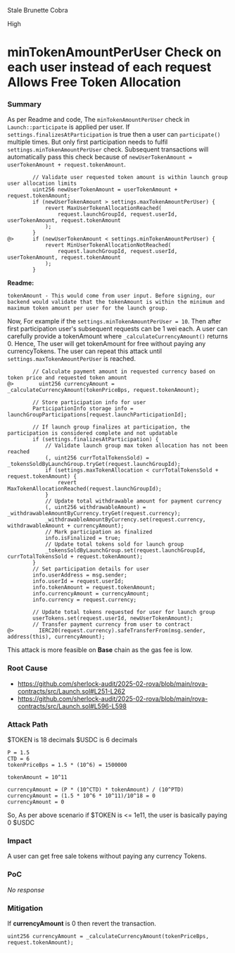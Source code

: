 Stale Brunette Cobra

High

# minTokenAmountPerUser Check on each user instead of each request  Allows Free Token Allocation

### Summary

As per Readme and code, The `minTokenAmountPerUser` check in `Launch::participate` is applied per user. If `settings.finalizesAtParticipation` is true then a user can `participate()` multiple times. But only first participation needs to fulfil `settings.minTokenAmountPerUser` check. Subsequent transactions will automatically pass this check because of `newUserTokenAmount = userTokenAmount + request.tokenAmount`. 

```solidity
        // Validate user requested token amount is within launch group user allocation limits
        uint256 newUserTokenAmount = userTokenAmount + request.tokenAmount;
        if (newUserTokenAmount > settings.maxTokenAmountPerUser) {
            revert MaxUserTokenAllocationReached(
                request.launchGroupId, request.userId, userTokenAmount, request.tokenAmount
            );
        }
@>      if (newUserTokenAmount < settings.minTokenAmountPerUser) {
            revert MinUserTokenAllocationNotReached(
                request.launchGroupId, request.userId, userTokenAmount, request.tokenAmount
            );
        }
```

**Readme:**
```log
tokenAmount - This would come from user input. Before signing, our backend would validate that the tokenAmount is within the minimum and maximum token amount per user for the launch group.
```

Now, For example if the `settings.minTokenAmountPerUser = 10`. Then after first participation user's subsequent requests can be 1 wei each. A user can carefully provide a tokenAmount where `_calculateCurrencyAmount()` returns 0. Hence, The user will get tokenAmount for free without paying any currencyTokens. The user can repeat this attack until `settings.maxTokenAmountPerUser` is reached.

```solidity
        // Calculate payment amount in requested currency based on token price and requested token amount
@>        uint256 currencyAmount = _calculateCurrencyAmount(tokenPriceBps, request.tokenAmount);

        // Store participation info for user
        ParticipationInfo storage info = launchGroupParticipations[request.launchParticipationId];

        // If launch group finalizes at participation, the participation is considered complete and not updatable
        if (settings.finalizesAtParticipation) {
            // Validate launch group max token allocation has not been reached
            (, uint256 currTotalTokensSold) = _tokensSoldByLaunchGroup.tryGet(request.launchGroupId);
            if (settings.maxTokenAllocation < currTotalTokensSold + request.tokenAmount) {
                revert MaxTokenAllocationReached(request.launchGroupId);
            }
            // Update total withdrawable amount for payment currency
            (, uint256 withdrawableAmount) = _withdrawableAmountByCurrency.tryGet(request.currency);
            _withdrawableAmountByCurrency.set(request.currency, withdrawableAmount + currencyAmount);
            // Mark participation as finalized
            info.isFinalized = true;
            // Update total tokens sold for launch group
            _tokensSoldByLaunchGroup.set(request.launchGroupId, currTotalTokensSold + request.tokenAmount);
        }
        // Set participation details for user
        info.userAddress = msg.sender;
        info.userId = request.userId;
        info.tokenAmount = request.tokenAmount;
        info.currencyAmount = currencyAmount;
        info.currency = request.currency;

        // Update total tokens requested for user for launch group
        userTokens.set(request.userId, newUserTokenAmount);
        // Transfer payment currency from user to contract
@>        IERC20(request.currency).safeTransferFrom(msg.sender, address(this), currencyAmount);
```

This attack is more feasible on **Base** chain as the gas fee is low.

### Root Cause

- https://github.com/sherlock-audit/2025-02-rova/blob/main/rova-contracts/src/Launch.sol#L251-L262
- https://github.com/sherlock-audit/2025-02-rova/blob/main/rova-contracts/src/Launch.sol#L596-L598

### Attack Path

$TOKEN is 18 decimals
$USDC is 6 decimals

```log
P = 1.5
CTD = 6
tokenPriceBps = 1.5 * (10^6) = 1500000

tokenAmount = 10^11

currencyAmount = (P * (10^CTD) * tokenAmount) / (10^PTD)
currencyAmount = (1.5 * 10^6 * 10^11)/10^18 = 0
currencyAmount = 0
```

So, As per above scenario if $TOKEN is  <= 1e11, the user is basically paying 0 $USDC

### Impact

A user can get free sale tokens without paying any currency Tokens.

### PoC

_No response_

### Mitigation

If **currencyAmount** is 0 then revert the transaction.
```solidity
uint256 currencyAmount = _calculateCurrencyAmount(tokenPriceBps, request.tokenAmount);
```